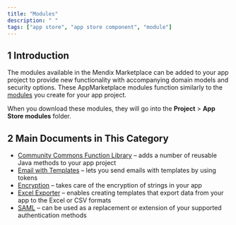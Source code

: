 ```yaml
---
title: "Modules"
description: " "
tags: ["app store", "app store component", "module"]
---
```


## 1 Introduction

The modules available in the Mendix Marketplace can be added to your app project to provide new functionality with accompanying domain models and security options. These AppMarketplace modules function similarly to the [modules](/refguide/modules) you create for your app project. 

When you download these modules, they will go into the **Project** > **App Store modules** folder.

## 2 Main Documents in This Category

* [Community Commons Function Library](community-commons-function-library) – adds a number of reusable Java methods to your app project
* [Email with Templates](email-with-templates) – lets you send emails with templates by using tokens
* [Encryption](encryption) – takes care of the encryption of strings in your app
* [Excel Exporter](excel-exporter) – enables creating templates that export data from your app to the Excel or CSV formats
* [SAML](saml) – can be used as a replacement or extension of your supported authentication methods
